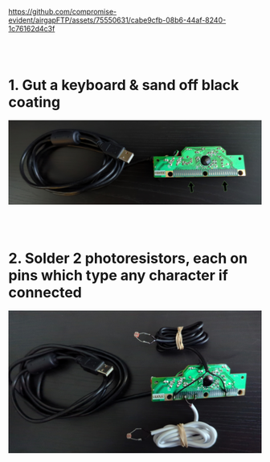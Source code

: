 https://github.com/compromise-evident/airgapFTP/assets/75550631/cabe9cfb-08b6-44af-8240-1c76162d4c3f

<br>
<br>

# 1. Gut a keyboard & sand off black coating

<p align="center">
  <img src="https://raw.githubusercontent.com/compromise-evident/airgapFTP/main/Other/Keyboard_guts_5f4a0b228621479a36b128017924c866.png">
</p>

<br>
<br>

# 2. Solder 2 photoresistors, each on pins which type any character if connected

<p align="center">
  <img src="https://raw.githubusercontent.com/compromise-evident/airgapFTP/main/Other/Keyboard_photoresistors_d64aedee67e91108087d5896876716c1.jpg">
</p>

